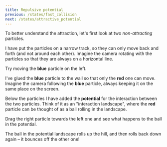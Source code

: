 ```yaml
---
title: Repulsive potential
previous: /states/fast_collision
next: /states/attractive_potential
---
```


<script src="states.js"></script>

<div id="chapter">

To better understand the attraction, let's first look at two _non-attracting_ particles.

I have put the particles on a narrow track, so they can only move back and forth (and not around each other). Imagine the camera rotating with the particles so that they are always on a horizontal line.

<div class="page">

<div class="stepLog twoColumn">
<script>
    var repulsivePotentialSim = createSimulation({
        pixelWidth: 400,
        pixelHeight: 80,
        initialize: function(simulation) {
            var p = simulation.parameters;
            p.friction = 0.1;
            
            initOneDimSim(simulation);

            var interaction = new RepulsiveInteraction();
            interaction.strength = 0.1 ;
            setInteraction(simulation, 0, 0, interaction);

            setToolbarAvailableTools(simulation.toolbar, ["move"]);
        }
    });
</script>


Try moving the <span class="blue">**blue**</span> particle on the left.

<script>
    cue(function () {
        var sim = repulsivePotentialSim;
        return (sim.mouse.activeParticle === sim.particles[0]);
    });
    endStep();
</script>

I've glued the <span class="blue">**blue**</span> particle to the wall so that only the <span class="red">**red**</span> one can move. Imagine the camera following the <span class="blue">**blue**</span> particle, always keeping it on the same place on the screen.

Below the particles I have added the **potential** for the interaction between the two particles. Think of it as an "interaction landscape", where the <span class="red">**red**</span> particle can be thought of as a ball rolling in the landscape.

Drag the right particle towards the left one and see what happens to the ball in the potential.

<script>
    cue(function () {
        var sim = repulsivePotentialSim;
        var distance = v2.distance(sim.particles[0].position, sim.particles[1].position);
        return (distance < 2);
    });
    endStep();
</script>

The ball in the potential landscape rolls up the hill, and then rolls back down again – it bounces off the other one!

</div>

<div class="twoColumn">
<script>
    insertHere(repulsivePotentialSim.div);

    var repulsivePotential = function(x) { 
        return (x < 1) ? (lennardJonesEnergy(x) - lennardJonesEnergy(1)) / 100 : 0;
    }
    var repulsiveGraph = createPotentialPlotHere(repulsivePotential, repulsivePotentialSim);
    setGraphLimits(repulsiveGraph, { yMax: 50});
</script>
</div>
</div>

</div>